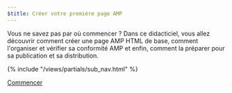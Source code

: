 ```yaml
---
$title: Créer votre première page AMP
---
```


Vous ne savez pas par où commencer ? Dans ce didacticiel, vous allez découvrir comment créer une page AMP HTML de base, comment l'organiser et vérifier sa conformité AMP et enfin, comment la préparer pour sa publication et sa distribution.

{% include "/views/partials/sub_nav.html" %}

<div class="prev-next-buttons">
<a class="button" href="/fr/docs/tutorials/create/basic_markup.html"><span class="arrow-next">Commencer</span></a>
</div>